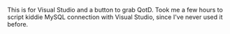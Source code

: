 This is for Visual Studio and a button to grab QotD. Took me a few hours to script kiddie MySQL connection with Visual Studio, since I've never used it before.
